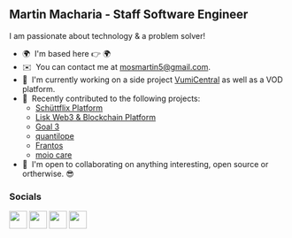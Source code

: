 Martin Macharia - Staff Software Engineer
-
I am passionate about technology & a problem solver!

* 🌍  I'm based here 👉 🌍
* ✉️  You can contact me at [mosmartin5@gmail.com](mailto:mosmartin5@gmail.com).
* 🚀  I'm currently working on a side project [VumiCentral](https://vumicentral.com/) as well as a VOD platform.
* 🚀  Recently contributed to the following projects:
  - [Schüttflix Platform](https://www.schuettflix.com/global/en/)
  - [Lisk Web3 & Blockchain Platform](http://lisk.com/)
  - [Goal 3](https://goal3.org/)
  - [quantilope](https://www.quantilope.com/de/)
  - [Frantos](https://www.frantos.com/de/)
  - [moio care](https://moio.care/)
* 🤝  I'm open to collaborating on anything interesting, open source or ortherwise. 😎


### Socials

<p align="left"> <a href="https://www.github.com/mosmartin" target="_blank" rel="noreferrer"><img src="https://raw.githubusercontent.com/danielcranney/readme-generator/main/public/icons/socials/github.svg" width="32" height="32" /></a> <a href="https://www.linkedin.com/in/martin-macharia" target="_blank" rel="noreferrer"><img src="https://raw.githubusercontent.com/danielcranney/readme-generator/main/public/icons/socials/linkedin.svg" width="32" height="32" /></a> <a href="https://www.stackoverflow.com/users/1002543/mosmartin" target="_blank" rel="noreferrer"><img src="https://raw.githubusercontent.com/danielcranney/readme-generator/main/public/icons/socials/stackoverflow.svg" width="32" height="32" /></a> <a href="https://www.twitter.com/_mosmartin" target="_blank" rel="noreferrer"><img src="https://raw.githubusercontent.com/danielcranney/readme-generator/main/public/icons/socials/twitter.svg" width="32" height="32" /></a></p>
